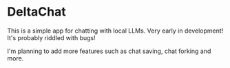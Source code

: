 # DeltaChat

This is a simple app for chatting with local LLMs. Very early in development! It's probably riddled with bugs!

I'm planning to add more features such as chat saving, chat forking and more.
